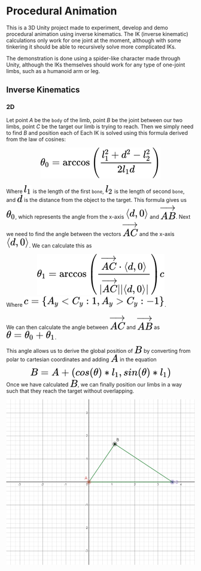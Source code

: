 # Procedural Animation

This is a 3D Unity project made to experiment, develop and demo procedural animation using inverse kinematics. The IK (inverse kinematic) calculations only work for one joint at the moment, although with some tinkering it should be able to recursively solve more complicated IKs.

The demonstration is done using a spider-like character made through Unity, although the IKs themselves should work for any type of one-joint limbs, such as a humanoid arm or leg.

## Inverse Kinematics

### 2D

Let point $A$ be the `body` of the limb, point $B$ be the joint between our two limbs, point $C$ be the target our limb is trying to reach. Then we simply need to find $B$ and position each of 
Each IK is solved using this formula derived from the law of cosines:
<!-- $$
\theta_0 = { \arccos\left( { l_1^2+d^2-l_2^2\over2 l_1 d } \right) }
$$ --> 

<div align="center"><img style="background: white;" src="svg\zlWwaB4i6u.svg"></div>

Where <!-- $l_1$ --> <img style="transform: translateY(0.1em); background: white;" src="svg\LThvZL0SNl.svg"> is the length of the first `bone`, <!-- $l_2$ --> <img style="transform: translateY(0.1em); background: white;" src="svg\okrg28Ou1q.svg"> is the length of second `bone`, and <!-- $d$ --> <img style="transform: translateY(0.1em); background: white;" src="svg\zNbhCWMPAY.svg"> is the distance from the object to the target. This formula gives us <!-- $\theta_0$ --> <img style="transform: translateY(0.1em); background: white;" src="svg\6YKqVBVbmx.svg">, which represents the angle from the x-axis <!-- $\left<d,0\right>$ --> <img style="transform: translateY(0.1em); background: white;" src="svg\UBt1XT9pQD.svg"> and <!-- $\overrightarrow{AB}$ --> <img style="transform: translateY(0.1em); background: white;" src="svg\cbxgC7mzU3.svg">\. Next we need to find the angle between the vectors <!-- $\overrightarrow{AC}$ --> <img style="transform: translateY(0.1em); background: white;" src="svg\325INYv7sL.svg"> and the x-axis <!-- $\left<d,0\right>$ --> <img style="transform: translateY(0.1em); background: white;" src="svg\JaE7H8yFHX.svg">. We can calculate this as 
<!-- $$
\theta_1 = { \arccos\left(\overrightarrow{AC} \cdot \left<d,0\right> \over |\overrightarrow{AC}|\left|\left<d,0\right>\right|\right) c }
$$ --> 

<div align="center"><img style="background: white;" src="svg\E2gswxJD6m.svg"></div>
Where <!-- $c = {\{ A_y < C_y : 1, A_y > C_y : -1 \}}$ --> <img style="transform: translateY(0.1em); background: white;" src="svg\jy0x4HzbBF.svg">. 

We can then calculate the angle between <!-- $\overrightarrow{AC}$ --> <img style="transform: translateY(0.1em); background: white;" src="svg\ieGNcDC98n.svg"> and <!-- $\overrightarrow{AB}$ --> <img style="transform: translateY(0.1em); background: white;" src="svg\bZOklRSeXt.svg"> as <!-- $\theta = \theta_0 + \theta_1$ --> <img style="transform: translateY(0.1em); background: white;" src="svg\mYwCcF00qN.svg">.

This angle allows us to derive the global position of <!-- $B$ --> <img style="transform: translateY(0.1em); background: white;" src="svg\ifumTSKfgH.svg"> by converting from polar to cartesian coordinates and adding <!-- $A$ --> <img style="transform: translateY(0.1em); background: white;" src="svg\JqlCG8than.svg"> in the equation
<!-- $$ 
B = A + {\left(cos(\theta) * l_1, sin(\theta) * l_1\right)} 
$$ --> 

<div align="center"><img style="background: white;" src="svg\7ptjwm1F99.svg"></div>
Once we have calculated <!-- $B$ --> <img style="transform: translateY(0.1em); background: white;" src="svg\OEi4kukbVI.svg">, we can finally position our limbs in a way such that they reach the target without overlapping.

![image info](images/2D-IK.png)
